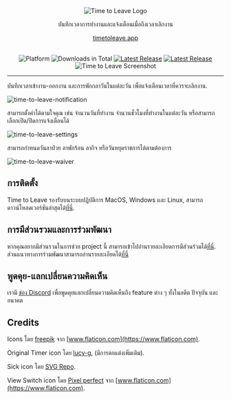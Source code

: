 <div align="center">
  <img src="../assets/timetoleave.png" alt="Time to Leave Logo">

  <p>บันทึกเวลาการทำงานและแจ้งเตือนเมื่อถึงเวลาเลิกงาน</p>
  
  [timetoleave.app](https://timetoleave.app/)

  <br/>

<img src="https://img.shields.io/badge/platforms-Windows%20%7C%20MacOS%20%7C%20Linux-green" alt="Platform">
<img src="https://img.shields.io/github/downloads/thamara/time-to-leave/total" alt="Downloads in Total">
<a href="https://github.com/thamara/time-to-leave/releases/latest"><img src="https://img.shields.io/github/v/release/thamara/time-to-leave" alt="Latest Release"></a>
<a href="http://makeapullrequest.com/"><img src="https://img.shields.io/badge/PRs-welcome-purple" alt="Latest Release"></a>

   <br/>

  <img src="https://user-images.githubusercontent.com/3754225/94519528-4e549900-0248-11eb-8872-b6fb2d47f43c.jpg" alt="Time to Leave Screenshot">

  <br/>

</div>

---

บันทึกเวลาเข้างาน-ออกงาน และการพักกลาวันในแต่ละวัน เพื่อแจ้งเตือนเวลาที่ควรจะเลิกงาน.

![time-to-leave-notification](https://user-images.githubusercontent.com/3754225/94519526-4dbc0280-0248-11eb-9738-ffae936cfa4a.jpg)

สามารถตั้งค่าได้ตามใจคุณ เช่น จำนวนวันที่ทำงาน จำนวนชั่วโมงที่ทำงานในแต่ละวัน หรือสามารถเลือกเปิด/ปิดการแจ้งเตือนได้

![time-to-leave-settings](https://user-images.githubusercontent.com/3754225/94519531-4eed2f80-0248-11eb-9303-78f9abe69201.jpg)

สามารถกำหนดวันลาป่วย ลาพักร้อน ลากิจ หรือวันหยุดราชการได้ตามต้องการ

![time-to-leave-waiver](https://user-images.githubusercontent.com/3754225/94762058-4e79a380-03c4-11eb-8f28-1c480dbf8b5c.png)

## การติดตั้ง

Time to Leave รองรับบนระบบปฏิบัติการ MacOS, Windows และ Linux, สามารถดาวน์โหลดเวอร์ชันล่าสุดได้[ที่นี่](https://github.com/thamara/time-to-leave/releases/latest).

## การมีส่วนรวมและการร่วมพัฒนา

หากคุณอยากมีส่วนรวมในการช่วย project นี้ สามารถเข้าไปอ่านรายละเอียดการมีส่วนร่วมได้[ที่นี่](../CONTRIBUTING.md).
ส่วนแนวทางการร่วมพัฒนาสามารถอ่านรายละเอียดได้[ที่นี่](../DEVELOPMENT.md)

## พูดคุย-แลกเปลี่ยนความคิดเห็น

เรามี [ช่อง Discord](https://discord.gg/P3KkEF5) เพื่อพูดคุยแลกเปลี่ยนความคิดเห็นถึง feature ต่าง ๆ ทั้งในอดีต ปัจจุบัน และอนาคต

## Credits

Icons โดย [freepik](https://www.flaticon.com/authors/freepik) จาก [www.flaticon.com](https://www.flaticon.com).

Original Timer icon โดย [lucy-g](https://icon-icons.com/icon/timer/121243), (มีการตกแต่งเพิ่มเติม).

Sick icon โดย [SVG Repo](https://www.svgrepo.com/svg/271898/sick).

View Switch icon โดย [Pixel perfect](https://www.flaticon.com/authors/pixel-perfect) จาก [www.flaticon.com](https://www.flaticon.com).
